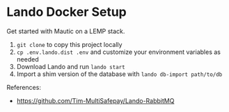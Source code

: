 # Lando Docker Setup

Get started with Mautic on a LEMP stack.

1. `git clone` to copy this project locally
2. `cp .env.lando.dist .env` and customize your environment variables as needed
3. Download Lando and run `lando start`
4. Import a shim version of the database with `lando db-import path/to/db`


References:

- https://github.com/Tim-MultiSafepay/Lando-RabbitMQ
